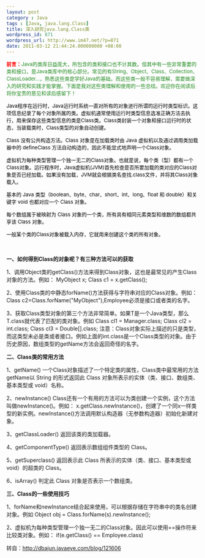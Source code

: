 ```yaml
---
layout: post
category : Java
tags : [Java, java.lang.Class]
title: 深入研究java.lang.Class类
wordpress_id: 871
wordpress_url: http://www.im47.net/?p=871
date: 2011-03-12 21:44:24.000000000 +08:00
---
```

<span style="color: #228b22; font-size: small;"><strong><span style="color: #ff0000;">前言：</span></strong>Java的类库日益庞大，所包含的类和接口也不计其数。但其中有一些非常重要的类和接口，是Java类库中的核心部分。常见的有String、Object、Class、Collection、ClassLoader...，熟悉这些类是学好Java的基础。而这些类一般不容易理解，需要做深入的研究和实践才能掌握。下面是我对这些类理解和使用的一些总结。欢迎你在阅读后将你宝贵的意见和读后感留下！</span>

<span style="font-size: small; color: #000000;"> Java程序在运行时，Java运行时系统一直对所有的对象进行所谓的运行时类型标识。这项信息纪录了每个对象所属的类。虚拟机通常使用运行时类型信息选准正确方法去执行，用来保存这些类型信息的类是Class类。Class类封装一个对象和接口运行时的状态，当装载类时，Class类型的对象自动创建。</span>

<span style="font-size: small; color: #000000;"> Class 没有公共构造方法。Class 对象是在加载类时由 Java 虚拟机以及通过调用类加载器中的 defineClass 方法自动构造的，因此不能显式地声明一个Class对象。 </span>

<span style="font-size: small; color: #000000;"> 虚拟机为每种类型管理一个独一无二的Class对象。也就是说，每个类（型）都有一个Class对象。运行程序时，Java虚拟机(JVM)首先检查是否所要加载的类对应的Class对象是否已经加载。如果没有加载，JVM就会根据类名查找.class文件，并将其Class对象载入。</span>

<span style="font-size: small; color: #000000;"> 基本的 Java 类型（boolean、byte、char、short、int、long、float 和 double）和关键字 void 也都对应一个 Class 对象。 </span>

<span style="font-size: small; color: #000000;"> 每个数组属于被映射为 Class 对象的一个类，所有具有相同元素类型和维数的数组都共享该 Class 对象。</span>

<span style="font-size: small; color: #000000;"> 一般某个类的Class对象被载入内存，它就用来创建这个类的所有对象。</span>

&nbsp;
<div>

<strong>一、如何得到Class的对象呢？有三种方法可以的获取</strong>

1、调用Object类的getClass()方法来得到Class对象，这也是最常见的产生Class对象的方法。例如：
MyObject x;
Class c1 = x.getClass();

2、使用Class类的中静态forName()方法获得与字符串对应的Class对象。例如：
Class c2=Class.forName("MyObject"),Employee必须是接口或者类的名字。

3、获取Class类型对象的第三个方法非常简单。如果T是一个Java类型，那么T.class就代表了匹配的类对象。例如
Class cl1 = Manager.class;
Class cl2 = int.class;
Class cl3 = Double[].class;
注意：Class对象实际上描述的只是类型，而这类型未必是类或者接口。例如上面的int.class是一个Class类型的对象。由于历史原因，数组类型的getName方法会返回奇怪的名字。

<strong>二、Class类的常用方法</strong>

1、getName()
一个Class对象描述了一个特定类的属性，Class类中最常用的方法getName以 String 的形式返回此 Class 对象所表示的实体（类、接口、数组类、基本类型或 void）名称。

2、newInstance()
Class还有一个有用的方法可以为类创建一个实例，这个方法叫做newInstance()。例如：
x.getClass.newInstance()，创建了一个同x一样类型的新实例。newInstance()方法调用默认构造器（无参数构造器）初始化新建对象。

3、getClassLoader()
返回该类的类加载器。

4、getComponentType()
返回表示数组组件类型的 Class。

5、getSuperclass()
返回表示此 Class 所表示的实体（类、接口、基本类型或 void）的超类的 Class。

6、isArray()
判定此 Class 对象是否表示一个数组类。

<strong>三、Class的一些使用技巧</strong>

1、forName和newInstance结合起来使用，可以根据存储在字符串中的类名创建对象。例如
Object obj = Class.forName(s).newInstance();

2、虚拟机为每种类型管理一个独一无二的Class对象。因此可以使用==操作符来比较类对象。例如：
if(e.getClass() == Employee.class)

转自：<a href="http://dbajun.javaeye.com/blog/121606">http://dbajun.javaeye.com/blog/121606</a>

</div>
&nbsp;
